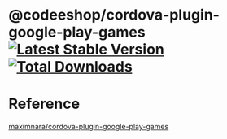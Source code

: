 @codeeshop/cordova-plugin-google-play-games [![Latest Stable Version](https://img.shields.io/npm/v/@codeeshop/cordova-plugin-google-play-games.svg)](https://www.npmjs.com/package/@codeeshop/cordova-plugin-google-play-games) [![Total Downloads](https://img.shields.io/npm/dt/@codeeshop/cordova-plugin-google-play-games.svg)](https://npm-stat.com/charts.html?package=@codeeshop/cordova-plugin-google-play-games)
========================

# Reference

[maximnara/cordova-plugin-google-play-games](https://github.com/maximnara/cordova-plugin-google-play-games)
